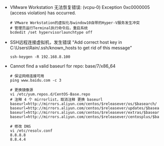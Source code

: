 - VMware Workstation 无法恢复错误: (vcpu-0) Exception 0xc0000005 (access violation) has occurred.

  ```shell
  # VMware Workstation的虚拟化与window10自带的Hyper-V服务发生冲突
  # 管理员运行Terminal执行命令后，重启系统
  bcdedit /set hypervisorlaunchtype off
  ```

- SSH远程连接虚拟机，发生错误 “Add correct host key in C:\\Users\\Rain/.ssh/known_hosts to get rid of this message”

  ```shell
  ssh-keygen -R 192.168.8.100
  ```

- Cannot find a valid baseurl for repo: base/7/x86_64

  ``` shell
  # 保证网络连接可用
  ping www.baidu.com -c 3
  
  # 更换镜像源
  vi /etc/yum.repos.d/CentOS-Base.repo
  # 注释 4 个 mirrorlist，取消注释 更换 baseurl
  baseurl=http://mirrors.aliyun.com/centos/$releasever/os/$basearch/
  baseurl=http://mirrors.aliyun.com/centos/$releasever/updates/$basearch/
  baseurl=http://mirrors.aliyun.com/centos/$releasever/extras/$basearch/
  baseurl=http://mirrors.aliyun.com/centos/$releasever/centosplus/$basearch/
  
  # 修改 DNS
  vi /etc/resolv.conf
  8.8.8.8
  8.8.4.4
  ```

  

